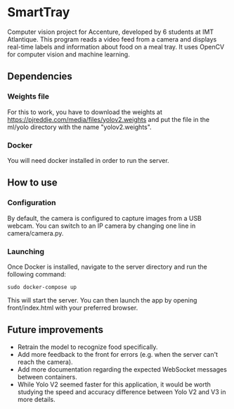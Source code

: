 # SmartTray
Computer vision project for Accenture, developed by 6 students at IMT Atlantique.
This program reads a video feed from a camera and displays real-time labels and information about food on a meal tray.
It uses OpenCV for computer vision and machine learning.

## Dependencies
### Weights file
For this to work, you have to download the weights at https://pjreddie.com/media/files/yolov2.weights
and put the file in the ml/yolo directory with the name "yolov2.weights".

### Docker
You will need docker installed in order to run the server.

## How to use

### Configuration
By default, the camera is configured to capture images from a USB webcam. You can switch to an IP camera by changing one line in camera/camera.py.

### Launching
Once Docker is installed, navigate to the server directory and run the following command:
```
sudo docker-compose up
```
This will start the server. You can then launch the app by opening front/index.html with your preferred browser.

## Future improvements
- Retrain the model to recognize food specifically.
- Add more feedback to the front for errors (e.g. when the server can't reach the camera).
- Add more documentation regarding the expected WebSocket messages between containers.
- While Yolo V2 seemed faster for this application, it would be worth studying the speed and accuracy difference between Yolo V2 and V3 in more details.
